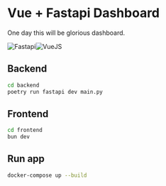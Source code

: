 # Vue + Fastapi Dashboard

One day this will be glorious dashboard.

![Fastapi](https://img.shields.io/badge/FastAPI-009688?style=for-the-badge&logo=fastapi&logoColor=white)![VueJS](https://img.shields.io/badge/vuejs-%2335495e.svg?style=for-the-badge&logo=vuedotjs&logoColor=%4FC08D)

## Backend

```bash
cd backend
poetry run fastapi dev main.py
```

## Frontend

```bash
cd frontend
bun dev
```

## Run app

```bash
docker-compose up --build
```
